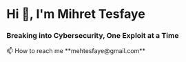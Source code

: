 <h1 align="left">Hi 👋, I'm Mihret Tesfaye</h1>
<h3 align="left">Breaking into Cybersecurity, One Exploit at a Time</h3>
📫 How to reach me **mehtesfaye@gmail.com**
